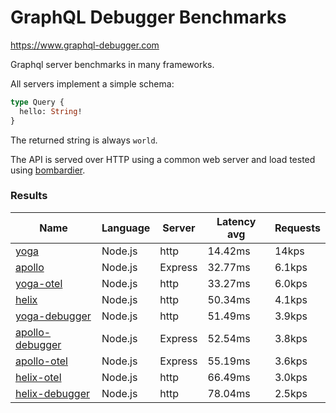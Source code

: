 <!-- README.md is generated from README.ecr, do not edit -->

# GraphQL Debugger Benchmarks

https://www.graphql-debugger.com

Graphql server benchmarks in many frameworks.

All servers implement a simple schema:

```graphql
type Query {
  hello: String!
}
```

The returned string is always `world`.

The API is served over HTTP using a common web server and load tested using [bombardier](https://github.com/codesenberg/bombardier).

### Results

| Name                          | Language      | Server          | Latency avg      | Requests      |
| ----------------------------  | ------------- | --------------- | ---------------- | ------------- |
| [yoga](https://github.com/dotansimha/graphql-yoga) | Node.js | http | 14.42ms | 14kps |
| [apollo](https://github.com/apollographql/apollo-server) | Node.js | Express | 32.77ms | 6.1kps |
| [yoga-otel](https://github.com/open-telemetry/opentelemetry-js/) | Node.js | http | 33.27ms | 6.0kps |
| [helix](https://github.com/contra/graphql-helix) | Node.js | http | 50.34ms | 4.1kps |
| [yoga-debugger](https://graphql-debugger.com/docs/plugins/yoga) | Node.js | http | 51.49ms | 3.9kps |
| [apollo-debugger](https://graphql-debugger.com/docs/plugins/apollo) | Node.js | Express | 52.54ms | 3.8kps |
| [apollo-otel](https://github.com/open-telemetry/opentelemetry-js/) | Node.js | Express | 55.19ms | 3.6kps |
| [helix-otel](https://github.com/open-telemetry/opentelemetry-js/) | Node.js | http | 66.49ms | 3.0kps |
| [helix-debugger](https://github.com/rocket-connect/graphql-debugger) | Node.js | http | 78.04ms | 2.5kps |
